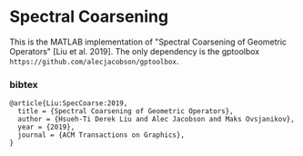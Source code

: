 # Spectral Coarsening
This is the MATLAB implementation of "Spectral Coarsening of Geometric Operators" [Liu et al. 2019]. The only dependency is the gptoolbox ```https://github.com/alecjacobson/gptoolbox```.

### bibtex
```
@article{Liu:SpecCoarse:2019,
  title = {Spectral Coarsening of Geometric Operators},
  author = {Hsueh-Ti Derek Liu and Alec Jacobson and Maks Ovsjanikov},
  year = {2019},
  journal = {ACM Transactions on Graphics}, 
}
```
